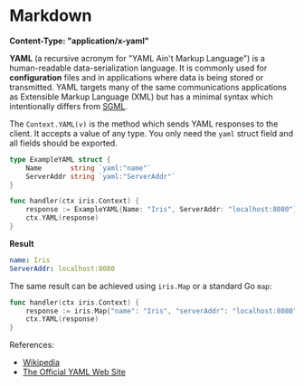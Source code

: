 # Markdown

**Content-Type: "application/x-yaml"**

**YAML** (a recursive acronym for "YAML Ain't Markup Language") is a human-readable data-serialization language. It is commonly used for **configuration** files and in applications where data is being stored or transmitted. YAML targets many of the same communications applications as Extensible Markup Language (XML) but has a minimal syntax which intentionally differs from [SGML](https://en.wikipedia.org/wiki/Standard_Generalized_Markup_Language).

The `Context.YAML(v)` is the method which sends YAML responses to the client. It accepts a value of any type. You only need the `yaml` struct field and all fields should be exported.

```go
type ExampleYAML struct {
	Name       string `yaml:"name"`
	ServerAddr string `yaml:"ServerAddr"`
}

func handler(ctx iris.Context) {
    response := ExampleYAML{Name: "Iris", ServerAddr: "localhost:8080"}
    ctx.YAML(response)
}
```

**Result**

```yaml
name: Iris
ServerAddr: localhost:8080
```

The same result can be achieved using `iris.Map` or a standard Go `map`:

```go
func handler(ctx iris.Context) {
    response := iris.Map{"name": "Iris", "serverAddr": "localhost:8080"}
    ctx.YAML(response)
}
```

References:
- [Wikipedia](https://en.wikipedia.org/wiki/YAML)
- [The Official YAML Web Site](https://yaml.org/)
